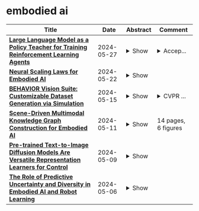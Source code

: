 # embodied ai

| **Title** | **Date** | **Abstract** | **Comment** |
| --- | --- | --- | --- |
| **[Large Language Model as a Policy Teacher for Training Reinforcement Learning Agents](http://arxiv.org/abs/2311.13373v6)** | 2024-05-27 | <details><summary>Show</summary><p>Recent studies have uncovered the potential of Large Language Models (LLMs) in addressing complex sequential decision-making tasks through the provision of high-level instructions. However, LLM-based agents lack specialization in tackling specific target problems, particularly in real-time dynamic environments. Additionally, deploying an LLM-based agent in practical scenarios can be both costly and time-consuming. On the other hand, reinforcement learning (RL) approaches train agents that specialize in the target task but often suffer from low sampling efficiency and high exploration costs. In this paper, we introduce a novel framework that addresses these challenges by training a smaller, specialized student RL agent using instructions from an LLM-based teacher agent. By incorporating the guidance from the teacher agent, the student agent can distill the prior knowledge of the LLM into its own model. Consequently, the student agent can be trained with significantly less data. Moreover, through further training with environment feedback, the student agent surpasses the capabilities of its teacher for completing the target task. We conducted experiments on challenging MiniGrid and Habitat environments, specifically designed for embodied AI research, to evaluate the effectiveness of our framework. The results clearly demonstrate that our approach achieves superior performance compared to strong baseline methods. Our code is available at https://github.com/ZJLAB-AMMI/LLM4Teach.</p></details> | <details><summary>Accep...</summary><p>Accepted and Published by IJCAI 2024</p></details> |
| **[Neural Scaling Laws for Embodied AI](http://arxiv.org/abs/2405.14005v1)** | 2024-05-22 | <details><summary>Show</summary><p>Scaling laws have driven remarkable progress across machine learning domains like language modeling and computer vision. However, the exploration of scaling laws in embodied AI and robotics has been limited, despite the rapidly increasing usage of machine learning in this field. This paper presents the first study to quantify scaling laws for Robot Foundation Models (RFMs) and the use of LLMs in robotics tasks. Through a meta-analysis spanning 198 research papers, we analyze how key factors like compute, model size, and training data quantity impact model performance across various robotic tasks. Our findings confirm that scaling laws apply to both RFMs and LLMs in robotics, with performance consistently improving as resources increase. The power law coefficients for RFMs closely match those of LLMs in robotics, resembling those found in computer vision and outperforming those for LLMs in the language domain. We also note that these coefficients vary with task complexity, with familiar tasks scaling more efficiently than unfamiliar ones, emphasizing the need for large and diverse datasets. Furthermore, we highlight the absence of standardized benchmarks in embodied AI. Most studies indicate diminishing returns, suggesting that significant resources are necessary to achieve high performance, posing challenges due to data and computational limitations. Finally, as models scale, we observe the emergence of new capabilities, particularly related to data and model size.</p></details> |  |
| **[BEHAVIOR Vision Suite: Customizable Dataset Generation via Simulation](http://arxiv.org/abs/2405.09546v1)** | 2024-05-15 | <details><summary>Show</summary><p>The systematic evaluation and understanding of computer vision models under varying conditions require large amounts of data with comprehensive and customized labels, which real-world vision datasets rarely satisfy. While current synthetic data generators offer a promising alternative, particularly for embodied AI tasks, they often fall short for computer vision tasks due to low asset and rendering quality, limited diversity, and unrealistic physical properties. We introduce the BEHAVIOR Vision Suite (BVS), a set of tools and assets to generate fully customized synthetic data for systematic evaluation of computer vision models, based on the newly developed embodied AI benchmark, BEHAVIOR-1K. BVS supports a large number of adjustable parameters at the scene level (e.g., lighting, object placement), the object level (e.g., joint configuration, attributes such as "filled" and "folded"), and the camera level (e.g., field of view, focal length). Researchers can arbitrarily vary these parameters during data generation to perform controlled experiments. We showcase three example application scenarios: systematically evaluating the robustness of models across different continuous axes of domain shift, evaluating scene understanding models on the same set of images, and training and evaluating simulation-to-real transfer for a novel vision task: unary and binary state prediction. Project website: https://behavior-vision-suite.github.io/</p></details> | <details><summary>CVPR ...</summary><p>CVPR 2024 (Highlight). Project website: https://behavior-vision-suite.github.io/</p></details> |
| **[Scene-Driven Multimodal Knowledge Graph Construction for Embodied AI](http://arxiv.org/abs/2311.03783v2)** | 2024-05-11 | <details><summary>Show</summary><p>Embodied AI is one of the most popular studies in artificial intelligence and robotics, which can effectively improve the intelligence of real-world agents (i.e. robots) serving human beings. Scene knowledge is important for an agent to understand the surroundings and make correct decisions in the varied open world. Currently, knowledge base for embodied tasks is missing and most existing work use general knowledge base or pre-trained models to enhance the intelligence of an agent. For conventional knowledge base, it is sparse, insufficient in capacity and cost in data collection. For pre-trained models, they face the uncertainty of knowledge and hard maintenance. To overcome the challenges of scene knowledge, we propose a scene-driven multimodal knowledge graph (Scene-MMKG) construction method combining conventional knowledge engineering and large language models. A unified scene knowledge injection framework is introduced for knowledge representation. To evaluate the advantages of our proposed method, we instantiate Scene-MMKG considering typical indoor robotic functionalities (Manipulation and Mobility), named ManipMob-MMKG. Comparisons in characteristics indicate our instantiated ManipMob-MMKG has broad superiority in data-collection efficiency and knowledge quality. Experimental results on typical embodied tasks show that knowledge-enhanced methods using our instantiated ManipMob-MMKG can improve the performance obviously without re-designing model structures complexly. Our project can be found at https://sites.google.com/view/manipmob-mmkg</p></details> | 14 pages, 6 figures |
| **[Pre-trained Text-to-Image Diffusion Models Are Versatile Representation Learners for Control](http://arxiv.org/abs/2405.05852v1)** | 2024-05-09 | <details><summary>Show</summary><p>Embodied AI agents require a fine-grained understanding of the physical world mediated through visual and language inputs. Such capabilities are difficult to learn solely from task-specific data. This has led to the emergence of pre-trained vision-language models as a tool for transferring representations learned from internet-scale data to downstream tasks and new domains. However, commonly used contrastively trained representations such as in CLIP have been shown to fail at enabling embodied agents to gain a sufficiently fine-grained scene understanding -- a capability vital for control. To address this shortcoming, we consider representations from pre-trained text-to-image diffusion models, which are explicitly optimized to generate images from text prompts and as such, contain text-conditioned representations that reflect highly fine-grained visuo-spatial information. Using pre-trained text-to-image diffusion models, we construct Stable Control Representations which allow learning downstream control policies that generalize to complex, open-ended environments. We show that policies learned using Stable Control Representations are competitive with state-of-the-art representation learning approaches across a broad range of simulated control settings, encompassing challenging manipulation and navigation tasks. Most notably, we show that Stable Control Representations enable learning policies that exhibit state-of-the-art performance on OVMM, a difficult open-vocabulary navigation benchmark.</p></details> |  |
| **[The Role of Predictive Uncertainty and Diversity in Embodied AI and Robot Learning](http://arxiv.org/abs/2405.03164v1)** | 2024-05-06 | <details><summary>Show</summary><p>Uncertainty has long been a critical area of study in robotics, particularly when robots are equipped with analytical models. As we move towards the widespread use of deep neural networks in robots, which have demonstrated remarkable performance in research settings, understanding the nuances of uncertainty becomes crucial for their real-world deployment. This guide offers an overview of the importance of uncertainty and provides methods to quantify and evaluate it from an applications perspective.</p></details> |  |
